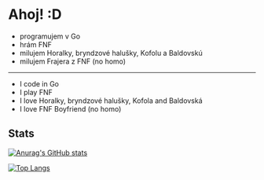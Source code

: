 # Ahoj! :D

- programujem v Go
- hrám FNF
- milujem Horalky, bryndzové halušky, Kofolu a Baldovskú
- milujem Frajera z FNF (no homo)

---

- I code in Go
- I play FNF
- I love Horalky, bryndzové halušky, Kofola and Baldovská
- I love FNF Boyfriend (no homo)

## Stats

[![Anurag's GitHub stats](https://github-readme-stats.vercel.app/api?username=MatusOllah&theme=dark)](https://github.com/anuraghazra/github-readme-stats)

[![Top Langs](https://github-readme-stats.vercel.app/api/top-langs/?username=MatusOllah&theme=dark&layout=compact)](https://github.com/anuraghazra/github-readme-stats)
